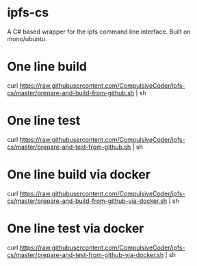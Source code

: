 # ipfs-cs
A C# based wrapper for the ipfs command line interface. Built on mono/ubuntu.


# One line build
curl https://raw.githubusercontent.com/CompulsiveCoder/ipfs-cs/master/prepare-and-build-from-github.sh | sh

# One line test
curl https://raw.githubusercontent.com/CompulsiveCoder/ipfs-cs/master/prepare-and-test-from-github.sh | sh

# One line build via docker
curl https://raw.githubusercontent.com/CompulsiveCoder/ipfs-cs/master/prepare-and-build-from-github-via-docker.sh | sh

# One line test via docker
curl https://raw.githubusercontent.com/CompulsiveCoder/ipfs-cs/master/prepare-and-test-from-github-via-docker.sh | sh
